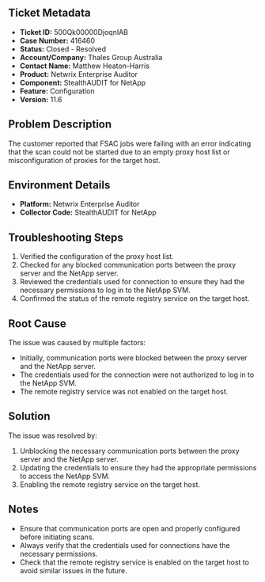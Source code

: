 ## Ticket Metadata
- **Ticket ID:** 500Qk00000DjoqnIAB
- **Case Number:** 416460
- **Status:** Closed - Resolved
- **Account/Company:** Thales Group Australia
- **Contact Name:** Matthew Heaton-Harris
- **Product:** Netwrix Enterprise Auditor
- **Component:** StealthAUDIT for NetApp
- **Feature:** Configuration
- **Version:** 11.6

## Problem Description
The customer reported that FSAC jobs were failing with an error indicating that the scan could not be started due to an empty proxy host list or misconfiguration of proxies for the target host.

## Environment Details
- **Platform:** Netwrix Enterprise Auditor
- **Collector Code:** StealthAUDIT for NetApp

## Troubleshooting Steps
1. Verified the configuration of the proxy host list.
2. Checked for any blocked communication ports between the proxy server and the NetApp server.
3. Reviewed the credentials used for connection to ensure they had the necessary permissions to log in to the NetApp SVM.
4. Confirmed the status of the remote registry service on the target host.

## Root Cause
The issue was caused by multiple factors:
- Initially, communication ports were blocked between the proxy server and the NetApp server.
- The credentials used for the connection were not authorized to log in to the NetApp SVM.
- The remote registry service was not enabled on the target host.

## Solution
The issue was resolved by:
1. Unblocking the necessary communication ports between the proxy server and the NetApp server.
2. Updating the credentials to ensure they had the appropriate permissions to access the NetApp SVM.
3. Enabling the remote registry service on the target host.

## Notes
- Ensure that communication ports are open and properly configured before initiating scans.
- Always verify that the credentials used for connections have the necessary permissions.
- Check that the remote registry service is enabled on the target host to avoid similar issues in the future.